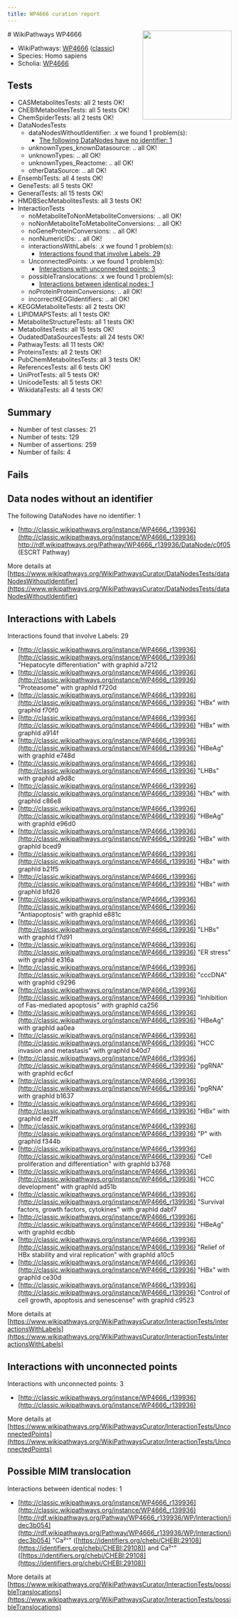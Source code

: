 ```yaml
---
title: WP4666 curation report
---
```


<img style="float: right; width: 200px" src="https://upload.wikimedia.org/wikipedia/commons/thumb/8/83/Wplogo_with_text_500.png/640px-Wplogo_with_text_500.png" />
# WikiPathways WP4666

* WikiPathways: [WP4666](https://wikipathways.org/pathways/WP4666) ([classic](https://classic.wikipathways.org/instance/WP4666))
* Species: Homo sapiens
* Scholia: [WP4666](https://scholia.toolforge.org/wikipathways/WP4666)
## Tests
* CASMetabolitesTests: all 2 tests OK!
* ChEBIMetabolitesTests: all 5 tests OK!
* ChemSpiderTests: all 2 tests OK!
* DataNodesTests
    * dataNodesWithoutIdentifier: .x we found 1 problem(s):
        * [The following DataNodes have no identifier: 1](#d2d32fa0)
    * unknownTypes_knownDatasource: .. all OK!
    * unknownTypes: .. all OK!
    * unknownTypes_Reactome: .. all OK!
    * otherDataSource: .. all OK!
* EnsemblTests: all 4 tests OK!
* GeneTests: all 5 tests OK!
* GeneralTests: all 15 tests OK!
* HMDBSecMetabolitesTests: all 3 tests OK!
* InteractionTests
    * noMetaboliteToNonMetaboliteConversions: .. all OK!
    * noNonMetaboliteToMetaboliteConversions: .. all OK!
    * noGeneProteinConversions: .. all OK!
    * nonNumericIDs: .. all OK!
    * interactionsWithLabels: .x we found 1 problem(s):
        * [Interactions found that involve Labels: 29](#fe97a8e0)
    * UnconnectedPoints: .x we found 1 problem(s):
        * [Interactions with unconnected points: 3](#35a61adb)
    * possibleTranslocations: .x we found 1 problem(s):
        * [Interactions between identical nodes: 1](#1c118206)
    * noProteinProteinConversions: .. all OK!
    * incorrectKEGGIdentifiers: .. all OK!
* KEGGMetaboliteTests: all 2 tests OK!
* LIPIDMAPSTests: all 1 tests OK!
* MetaboliteStructureTests: all 1 tests OK!
* MetabolitesTests: all 15 tests OK!
* OudatedDataSourcesTests: all 24 tests OK!
* PathwayTests: all 11 tests OK!
* ProteinsTests: all 2 tests OK!
* PubChemMetabolitesTests: all 3 tests OK!
* ReferencesTests: all 6 tests OK!
* UniProtTests: all 5 tests OK!
* UnicodeTests: all 5 tests OK!
* WikidataTests: all 4 tests OK!


## Summary

* Number of test classes: 21
* Number of tests: 129
* Number of assertions: 259
* Number of fails: 4

## Fails

<a name="d2d32fa0" />

## Data nodes without an identifier

The following DataNodes have no identifier: 1

* [http://classic.wikipathways.org/instance/WP4666_r139936](http://classic.wikipathways.org/instance/WP4666_r139936) http://rdf.wikipathways.org/Pathway/WP4666_r139936/DataNode/c0f05 (ESCRT Pathway)


More details at [https://www.wikipathways.org/WikiPathwaysCurator/DataNodesTests/dataNodesWithoutIdentifier](https://www.wikipathways.org/WikiPathwaysCurator/DataNodesTests/dataNodesWithoutIdentifier)

<a name="fe97a8e0" />

## Interactions with Labels

Interactions found that involve Labels: 29

* [http://classic.wikipathways.org/instance/WP4666_r139936](http://classic.wikipathways.org/instance/WP4666_r139936) "Hepatocyte differentiation" with graphId a7212
* [http://classic.wikipathways.org/instance/WP4666_r139936](http://classic.wikipathways.org/instance/WP4666_r139936) "Proteasome" with graphId f720d
* [http://classic.wikipathways.org/instance/WP4666_r139936](http://classic.wikipathways.org/instance/WP4666_r139936) "HBx" with graphId f70f0
* [http://classic.wikipathways.org/instance/WP4666_r139936](http://classic.wikipathways.org/instance/WP4666_r139936) "HBx" with graphId a914f
* [http://classic.wikipathways.org/instance/WP4666_r139936](http://classic.wikipathways.org/instance/WP4666_r139936) "HBeAg" with graphId e748d
* [http://classic.wikipathways.org/instance/WP4666_r139936](http://classic.wikipathways.org/instance/WP4666_r139936) "LHBs" with graphId a9d8c
* [http://classic.wikipathways.org/instance/WP4666_r139936](http://classic.wikipathways.org/instance/WP4666_r139936) "HBx" with graphId c86e8
* [http://classic.wikipathways.org/instance/WP4666_r139936](http://classic.wikipathways.org/instance/WP4666_r139936) "HBeAg" with graphId e96d0
* [http://classic.wikipathways.org/instance/WP4666_r139936](http://classic.wikipathways.org/instance/WP4666_r139936) "HBx" with graphId bced9
* [http://classic.wikipathways.org/instance/WP4666_r139936](http://classic.wikipathways.org/instance/WP4666_r139936) "HBx" with graphId b21f5
* [http://classic.wikipathways.org/instance/WP4666_r139936](http://classic.wikipathways.org/instance/WP4666_r139936) "HBx" with graphId bfd26
* [http://classic.wikipathways.org/instance/WP4666_r139936](http://classic.wikipathways.org/instance/WP4666_r139936) "Antiapoptosis" with graphId e881c
* [http://classic.wikipathways.org/instance/WP4666_r139936](http://classic.wikipathways.org/instance/WP4666_r139936) "LHBs" with graphId f7d91
* [http://classic.wikipathways.org/instance/WP4666_r139936](http://classic.wikipathways.org/instance/WP4666_r139936) "ER stress" with graphId e316a
* [http://classic.wikipathways.org/instance/WP4666_r139936](http://classic.wikipathways.org/instance/WP4666_r139936) "cccDNA" with graphId c9296
* [http://classic.wikipathways.org/instance/WP4666_r139936](http://classic.wikipathways.org/instance/WP4666_r139936) "Inhibition of 
Fas-mediated apoptosis" with graphId ca256
* [http://classic.wikipathways.org/instance/WP4666_r139936](http://classic.wikipathways.org/instance/WP4666_r139936) "HBeAg" with graphId aa0ea
* [http://classic.wikipathways.org/instance/WP4666_r139936](http://classic.wikipathways.org/instance/WP4666_r139936) "HCC invasion and metastasis" with graphId b40d7
* [http://classic.wikipathways.org/instance/WP4666_r139936](http://classic.wikipathways.org/instance/WP4666_r139936) "pgRNA" with graphId ec6cf
* [http://classic.wikipathways.org/instance/WP4666_r139936](http://classic.wikipathways.org/instance/WP4666_r139936) "pgRNA" with graphId b1637
* [http://classic.wikipathways.org/instance/WP4666_r139936](http://classic.wikipathways.org/instance/WP4666_r139936) "HBx" with graphId ee2ff
* [http://classic.wikipathways.org/instance/WP4666_r139936](http://classic.wikipathways.org/instance/WP4666_r139936) "P" with graphId f344b
* [http://classic.wikipathways.org/instance/WP4666_r139936](http://classic.wikipathways.org/instance/WP4666_r139936) "Cell proliferation
and differentiation" with graphId b3768
* [http://classic.wikipathways.org/instance/WP4666_r139936](http://classic.wikipathways.org/instance/WP4666_r139936) "HCC development" with graphId ad51b
* [http://classic.wikipathways.org/instance/WP4666_r139936](http://classic.wikipathways.org/instance/WP4666_r139936) "Survival factors,
growth factors,
cytokines" with graphId dabf7
* [http://classic.wikipathways.org/instance/WP4666_r139936](http://classic.wikipathways.org/instance/WP4666_r139936) "HBeAg" with graphId ecdbb
* [http://classic.wikipathways.org/instance/WP4666_r139936](http://classic.wikipathways.org/instance/WP4666_r139936) "Relief of HBx stability
and viral replication" with graphId a10c5
* [http://classic.wikipathways.org/instance/WP4666_r139936](http://classic.wikipathways.org/instance/WP4666_r139936) "HBx" with graphId ce30d
* [http://classic.wikipathways.org/instance/WP4666_r139936](http://classic.wikipathways.org/instance/WP4666_r139936) "Control of cell growth,
apoptosis and senescense" with graphId c9523


More details at [https://www.wikipathways.org/WikiPathwaysCurator/InteractionTests/interactionsWithLabels](https://www.wikipathways.org/WikiPathwaysCurator/InteractionTests/interactionsWithLabels)

<a name="35a61adb" />

## Interactions with unconnected points

Interactions with unconnected points: 3

* [http://classic.wikipathways.org/instance/WP4666_r139936](http://classic.wikipathways.org/instance/WP4666_r139936)


More details at [https://www.wikipathways.org/WikiPathwaysCurator/InteractionTests/UnconnectedPoints](https://www.wikipathways.org/WikiPathwaysCurator/InteractionTests/UnconnectedPoints)

<a name="1c118206" />

## Possible MIM translocation

Interactions between identical nodes: 1

* [http://classic.wikipathways.org/instance/WP4666_r139936](http://classic.wikipathways.org/instance/WP4666_r139936) [http://rdf.wikipathways.org/Pathway/WP4666_r139936/WP/Interaction/idec3b054](http://rdf.wikipathways.org/Pathway/WP4666_r139936/WP/Interaction/idec3b054) "Ca²⁺" ([https://identifiers.org/chebi/CHEBI:29108](https://identifiers.org/chebi/CHEBI:29108)) and 
Ca²⁺" ([https://identifiers.org/chebi/CHEBI:29108](https://identifiers.org/chebi/CHEBI:29108))


More details at [https://www.wikipathways.org/WikiPathwaysCurator/InteractionTests/possibleTranslocations](https://www.wikipathways.org/WikiPathwaysCurator/InteractionTests/possibleTranslocations)

